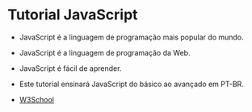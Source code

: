 # Tutorial JavaScript

- JavaScript é a linguagem de programação mais popular do mundo.

- JavaScript é a linguagem de programação da Web.

- JavaScript é fácil de aprender.

- Este tutorial ensinará JavaScript do básico ao avançado em PT-BR.

-   [W3School](https://www.w3schools.com/js/default.asp)



